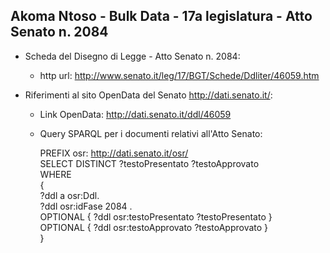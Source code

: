 ## Akoma Ntoso - Bulk Data - 17a legislatura - Atto Senato n. 2084 ##

* Scheda del Disegno di Legge - Atto Senato n. 2084:
	* http url: http://www.senato.it/leg/17/BGT/Schede/Ddliter/46059.htm

* Riferimenti al sito OpenData del Senato http://dati.senato.it/:
	* Link OpenData: http://dati.senato.it/ddl/46059
	* Query SPARQL per i documenti relativi all'Atto Senato:

        PREFIX osr: <http://dati.senato.it/osr/>  
		SELECT DISTINCT ?testoPresentato ?testoApprovato  
		WHERE  
		{  
		    ?ddl a osr:Ddl.  
		    ?ddl osr:idFase 2084 .  
		    OPTIONAL { ?ddl osr:testoPresentato ?testoPresentato }  
		    OPTIONAL { ?ddl osr:testoApprovato ?testoApprovato }  
		}
		